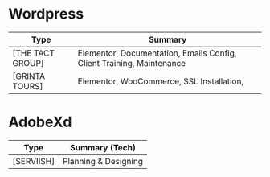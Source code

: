 # Wordpress
<!-- TABLE_GENERATE_START -->

| Type             | Summary                                                               |
|------------------|-----------------------------------------------------------------------|
| [THE TACT GROUP] | Elementor, Documentation, Emails Config, Client Training, Maintenance |
| [GRINTA TOURS]   | Elementor, WooCommerce, SSL Installation,                             |

<!-- TABLE_GENERATE_END -->

# AdobeXd

<!-- TABLE_GENERATE_START -->

| Type       | Summary (Tech)       |
|------------|----------------------|
| [SERVIISH] | Planning & Designing |

<!-- TABLE_GENERATE_END -->